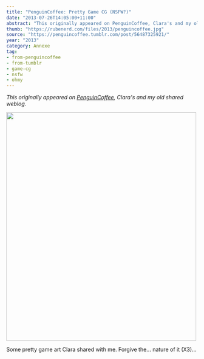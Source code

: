 ```yaml
---
title: "PenguinCoffee: Pretty Game CG (NSFW?)"
date: "2013-07-26T14:05:00+11:00"
abstract: "This originally appeared on PenguinCoffee, Clara's and my old shared weblog."
thumb: "https://rubenerd.com/files/2013/penguincoffee.jpg"
source: "https://penguincoffee.tumblr.com/post/56487325921/"
year: "2013"
category: Annexe
tag:
- from-penguincoffee
- from-tumblr
- game-cg
- nsfw
- ohmy
---
```

*This originally appeared on [PenguinCoffee](https://rubenerd.com/tag/from-penguincoffee/), Clara's and my old shared weblog.*

<img src="https://rubenerd.com/files/museum/penguincoffee-56487325921@1x.jpg" alt="" style="width:500px; height:600px;" srcset="https://rubenerd.com/files/museum/penguincoffee-56487325921@1x.jpg 1x, https://rubenerd.com/files/museum/penguincoffee-56487325921@2x.jpg 2x" />

Some pretty game art Clara shared with me. Forgive the... nature of it (X3)...

